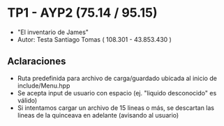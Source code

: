 # TP1 - AYP2 (75.14 / 95.15)
- "El inventario de James"
- Autor: Testa Santiago Tomas ( 108.301 - 43.853.430 )
##  
## Aclaraciones
- Ruta predefinida para archivo de carga/guardado ubicada al inicio de include/Menu.hpp
- Se acepta input de usuario con espacio (ej. "liquido desconocido" es válido)
- Si intentamos cargar un archivo de 15 lineas o más, se descartan las lineas de la quinceava en adelante (avisando al usuario)